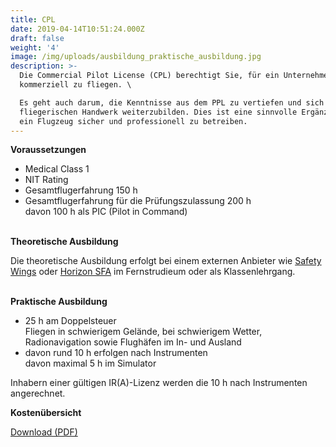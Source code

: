 ```yaml
---
title: CPL
date: 2019-04-14T10:51:24.000Z
draft: false
weight: '4'
image: /img/uploads/ausbildung_praktische_ausbildung.jpg
description: >-
  Die Commercial Pilot License (CPL) berechtigt Sie, für ein Unternehmen
  kommerziell zu fliegen. \

  Es geht auch darum, die Kenntnisse aus dem PPL zu vertiefen und sich im
  fliegerischen Handwerk weiterzubilden. Dies ist eine sinnvolle Ergänzung, um
  ein Flugzeug sicher und professionell zu betreiben.
---
```

**Voraussetzungen**

* Medical Class 1
* NIT Rating
* Gesamtflugerfahrung 150 h
* Gesamtflugerfahrung für die Prüfungszulassung 200 h\
  davon 100 h als PIC (Pilot in Command)

\
**Theoretische Ausbildung**

Die theoretische Ausbildung erfolgt bei einem externen Anbieter wie [Safety Wings](https://www.safetywings.ch/) oder [Horizon SFA](https://www.horizon-sfa.ch/de) im Fernstrudieum oder als Klassenlehrgang.

\
**Praktische Ausbildung**

* 25 h am Doppelsteuer\
  Fliegen in schwierigem Gelände, bei schwierigem Wetter, Radionavigation sowie Flughäfen im In- und Ausland
* davon rund 10 h erfolgen nach Instrumenten\
  davon maximal 5 h im Simulator 

Inhabern einer gültigen IR(A)-Lizenz werden die 10 h nach Instrumenten angerechnet.  

**Kostenübersicht**

[Download (PDF)](pdf)
